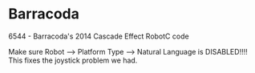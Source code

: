Barracoda
=========

6544 - Barracoda's 2014 Cascade Effect RobotC code


Make sure Robot --> Platform Type --> Natural Language is DISABLED!!!! This fixes the joystick problem we had.
